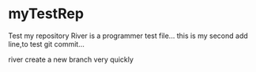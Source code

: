 myTestRep
=========

Test my repository
River is a programmer test file...
this is my second add line,to test git commit...

river create a new branch very quickly
